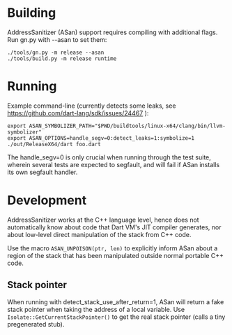 # Building #

AddressSanitizer (ASan) support requires compiling with additional flags. Run gn.py with --asan to set them:

    ./tools/gn.py -m release --asan
    ./tools/build.py -m release runtime

# Running #

Example command-line (currently detects some leaks, see https://github.com/dart-lang/sdk/issues/24467 ):

    export ASAN_SYMBOLIZER_PATH="$PWD/buildtools/linux-x64/clang/bin/llvm-symbolizer"
    export ASAN_OPTIONS=handle_segv=0:detect_leaks=1:symbolize=1
    ./out/ReleaseX64/dart foo.dart

The handle_segv=0 is only crucial when running through the test suite, wherein several tests are expected to segfault, and will fail if ASan installs its own segfault handler.

# Development #

AddressSanitizer works at the C++ language level, hence does not automatically know about code that Dart VM's JIT compiler generates, nor about low-level direct manipulation of the stack from C++ code.

Use the macro `ASAN_UNPOISON(ptr, len)` to explicitly inform ASan about a region of the stack that has been manipulated outside normal portable C++ code.

## Stack pointer ##

When running with detect_stack_use_after_return=1, ASan will return a fake stack pointer when taking the address of a local variable. Use `Isolate::GetCurrentStackPointer()` to get the real stack pointer (calls a tiny pregenerated stub).